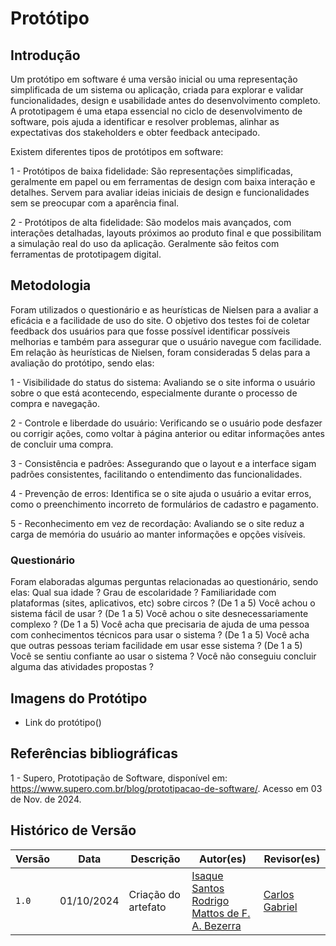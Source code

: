 # Protótipo

## Introdução

Um protótipo em software é uma versão inicial ou uma representação simplificada de um sistema ou aplicação, criada para explorar e validar funcionalidades, design e usabilidade antes do desenvolvimento completo. A prototipagem é uma etapa essencial no ciclo de desenvolvimento de software, pois ajuda a identificar e resolver problemas, alinhar as expectativas dos stakeholders e obter feedback antecipado.

Existem diferentes tipos de protótipos em software:

1 - Protótipos de baixa fidelidade: São representações simplificadas, geralmente em papel ou em ferramentas de design com baixa interação e detalhes. Servem para avaliar ideias iniciais de design e funcionalidades sem se preocupar com a aparência final.

2 - Protótipos de alta fidelidade: São modelos mais avançados, com interações detalhadas, layouts próximos ao produto final e que possibilitam a simulação real do uso da aplicação. Geralmente são feitos com ferramentas de prototipagem digital.


## Metodologia 

Foram utilizados o questionário e as heurísticas de Nielsen para a avaliar a eficácia e a facilidade de uso do site. O objetivo dos testes foi de coletar feedback dos usuários para que fosse possível identificar possíveis melhorias e também para assegurar que o usuário navegue com facilidade. 
Em relação às heurísticas de Nielsen, foram consideradas 5 delas para a avaliação do protótipo, sendo elas: 

1 - Visibilidade do status do sistema: Avaliando se o site informa o usuário sobre o que está acontecendo, especialmente durante o processo de compra e navegação. 

2 - Controle e liberdade do usuário: Verificando se o usuário pode desfazer ou corrigir ações, como voltar à página anterior ou editar informações antes de concluir uma compra. 

3 - Consistência e padrões: Assegurando que o layout e a interface sigam padrões consistentes, facilitando o entendimento das funcionalidades. 

4 - Prevenção de erros: Identifica se o site ajuda o usuário a evitar erros, como o preenchimento incorreto de formulários de cadastro e pagamento. 

5 - Reconhecimento em vez de recordação: Avaliando se o site reduz a carga de memória do usuário ao manter informações e opções visíveis.

### Questionário

Foram elaboradas algumas perguntas relacionadas ao questionário, sendo elas:
Qual sua idade ?
Grau de escolaridade ?
Familiaridade com plataformas (sites, aplicativos, etc) sobre circos ? (De 1 a 5)
Você achou o sistema fácil de usar ? (De 1 a 5)
Você achou o site desnecessariamente complexo ? (De 1 a 5)
Você acha que precisaria de ajuda de uma pessoa com conhecimentos técnicos para usar o sistema ? (De 1 a 5)
Você acha que outras pessoas teriam facilidade em usar esse sistema ? (De 1 a 5)
Você se sentiu confiante ao usar o sistema ?
Você não conseguiu concluir alguma das atividades propostas ?

## Imagens do Protótipo


- Link do protótipo()



## Referências bibliográficas


1 - Supero, Prototipação de Software, disponível em: https://www.supero.com.br/blog/prototipacao-de-software/. Acesso em 03 de Nov. de 2024.


## Histórico de Versão
| Versão |     Data    | Descrição   | Autor(es) | Revisor(es) |
| ------ | ----------- | ----------- | --------- | ----------- |
| `1.0`  | 01/10/2024  | Criação do artefato|[Isaque Santos](https://github.com/IsaqueSH) [Rodrigo Mattos de F. A. Bezerra](https://github.com/Rodrigomfab88)   | [Carlos Gabriel](https://github.com/TheCarlosRamos) |
